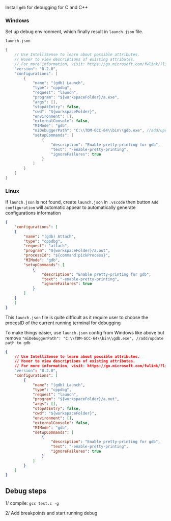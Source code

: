 Install ``gdb`` for debugging for C and C++

### Windows

Set up debug environment, which finally result in ``launch.json`` file.

``launch.json``

```c
{
    // Use IntelliSense to learn about possible attributes.
    // Hover to view descriptions of existing attributes.
    // For more information, visit: https://go.microsoft.com/fwlink/?linkid=830387
    "version": "0.2.0",
    "configurations": [
        {
            "name": "(gdb) Launch",
            "type": "cppdbg",
            "request": "launch",
            "program": "${workspaceFolder}/a.exe",
            "args": [],
            "stopAtEntry": false,
            "cwd": "${workspaceFolder}",
            "environment": [],
            "externalConsole": false,
            "MIMode": "gdb",
            "miDebuggerPath": "C:\\TDM-GCC-64\\bin\\gdb.exe", //add/update path to gdb
            "setupCommands": [
                {
                    "description": "Enable pretty-printing for gdb",
                    "text": "-enable-pretty-printing",
                    "ignoreFailures": true
                }
            ]
        }
    ]
}
```

### Linux

If ``launch.json`` is not found, create ``launch.json`` in ``.vscode`` then button ``Add configuration`` will automatic appear to automatically generate configurations information 

```json
{
    "configurations": [
    {
        "name": "(gdb) Attach",
        "type": "cppdbg",
        "request": "attach",
        "program": "${workspaceFolder}/a.out",
        "processId": "${command:pickProcess}",
        "MIMode": "gdb",
        "setupCommands": [
            {
                "description": "Enable pretty-printing for gdb",
                "text": "-enable-pretty-printing",
                "ignoreFailures": true
            }
        ]
    }
    ]
}
```

This ``launch.json`` file is quite difficult as it require user to choose the procesID of the current running terminal for debugging

To make things easier, use ``launch.json`` config from Windows like above but remove ``"miDebuggerPath": "C:\\TDM-GCC-64\\bin\\gdb.exe", //add/update path to gdb``

```json
{
    // Use IntelliSense to learn about possible attributes.
    // Hover to view descriptions of existing attributes.
    // For more information, visit: https://go.microsoft.com/fwlink/?linkid=830387
    "version": "0.2.0",
    "configurations": [
        {
            "name": "(gdb) Launch",
            "type": "cppdbg",
            "request": "launch",
            "program": "${workspaceFolder}/a.out",
            "args": [],
            "stopAtEntry": false,
            "cwd": "${workspaceFolder}",
            "environment": [],
            "externalConsole": false,
            "MIMode": "gdb",
            "setupCommands": [
                {
                    "description": "Enable pretty-printing for gdb",
                    "text": "-enable-pretty-printing",
                    "ignoreFailures": true
                }
            ]
        }
    ]
}
```

## Debug steps

1/ compile: ``gcc test.c -g``

2/ Add breakpoints and start running debug